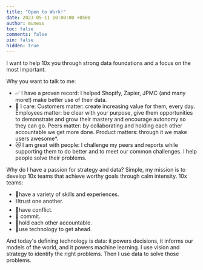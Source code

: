 ```yaml
---
title: "Open to Work!"
date: 2023-05-11 10:00:00 +0500
author: muness
toc: false
comments: false
pin: false
hidden: true
---
```


I want to help 10x you through strong data foundations and a focus on the most important.

Why you want to talk to me:

- ✅ I have a proven record: I helped Shopify, Zapier, JPMC (and many more!) make better use of their data.
- 🚸 I care: Customers matter: create increasing value for them, every day. Employees matter: be clear with your purpose, give them opportunities to demonstrate and grow their mastery and encourage autonomy so they can go. Peers matter: by collaborating and holding each other accountable we get more done. Product matters: through it we make users awesome*.
- 😻 I am great with people: I challenge my peers and reports while supporting them to do better and to meet our common challenges. I help people solve their problems.

Why do I have a passion for strategy and data? Simple, my mission is to develop 10x teams that achieve worthy goals through calm intensity. 10x teams:

- 🧫have a variety of skills and experiences.
- ⛓trust one another.
- 🤺have conflict.
- 🤝 commit.
- 🤨hold each other accountable.
- 🛞use technology to get ahead.

And today's defining technology is data: it powers decisions, it informs our models of the world, and it powers machine learning. I use vision and strategy to identify the right problems. Then I use data to solve those problems.
